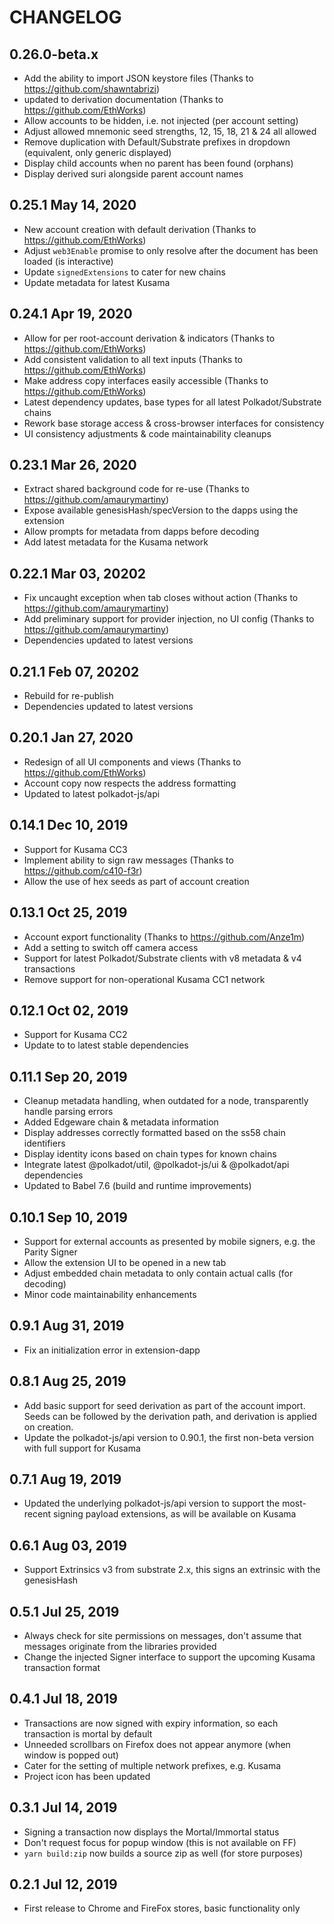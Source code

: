 # CHANGELOG

## 0.26.0-beta.x

- Add the ability to import JSON keystore files (Thanks to https://github.com/shawntabrizi)
- updated to derivation documentation (Thanks to https://github.com/EthWorks)
- Allow accounts to be hidden, i.e. not injected (per account setting)
- Adjust allowed mnemonic seed strengths, 12, 15, 18, 21 & 24 all allowed
- Remove duplication with Default/Substrate prefixes in dropdown (equivalent, only generic displayed)
- Display child accounts when no parent has been found (orphans)
- Display derived suri alongside parent account names

## 0.25.1 May 14, 2020

- New account creation with default derivation (Thanks to https://github.com/EthWorks)
- Adjust `web3Enable` promise to only resolve after the document has been loaded (is interactive)
- Update `signedExtensions` to cater for new chains
- Update metadata for latest Kusama

## 0.24.1 Apr 19, 2020

- Allow for per root-account derivation & indicators (Thanks to https://github.com/EthWorks)
- Add consistent validation to all text inputs (Thanks to https://github.com/EthWorks)
- Make address copy interfaces easily accessible (Thanks to https://github.com/EthWorks)
- Latest dependency updates, base types for all latest Polkadot/Substrate chains
- Rework base storage access & cross-browser interfaces for consistency
- UI consistency adjustments & code maintainability cleanups

## 0.23.1 Mar 26, 2020

- Extract shared background code for re-use (Thanks to https://github.com/amaurymartiny)
- Expose available genesisHash/specVersion to the dapps using the extension
- Allow prompts for metadata from dapps before decoding
- Add latest metadata for the Kusama network

## 0.22.1 Mar 03, 20202

- Fix uncaught exception when tab closes without action (Thanks to https://github.com/amaurymartiny)
- Add preliminary support for provider injection, no UI config (Thanks to https://github.com/amaurymartiny)
- Dependencies updated to latest versions

## 0.21.1 Feb 07, 20202

- Rebuild for re-publish
- Dependencies updated to latest versions

## 0.20.1 Jan 27, 2020

- Redesign of all UI components and views (Thanks to https://github.com/EthWorks)
- Account copy now respects the address formatting
- Updated to latest polkadot-js/api

## 0.14.1 Dec 10, 2019

- Support for Kusama CC3
- Implement ability to sign raw messages (Thanks to https://github.com/c410-f3r)
- Allow the use of hex seeds as part of account creation

## 0.13.1 Oct 25, 2019

- Account export functionality (Thanks to https://github.com/Anze1m)
- Add a setting to switch off camera access
- Support for latest Polkadot/Substrate clients with v8 metadata & v4 transactions
- Remove support for non-operational Kusama CC1 network

## 0.12.1 Oct 02, 2019

- Support for Kusama CC2
- Update to to latest stable dependencies

## 0.11.1 Sep 20, 2019

- Cleanup metadata handling, when outdated for a node, transparently handle parsing errors
- Added Edgeware chain & metadata information
- Display addresses correctly formatted based on the ss58 chain identifiers
- Display identity icons based on chain types for known chains
- Integrate latest @polkadot/util, @polkadot-js/ui & @polkadot/api dependencies
- Updated to Babel 7.6 (build and runtime improvements)

## 0.10.1 Sep 10, 2019

- Support for external accounts as presented by mobile signers, e.g. the Parity Signer
- Allow the extension UI to be opened in a new tab
- Adjust embedded chain metadata to only contain actual calls (for decoding)
- Minor code maintainability enhancements

## 0.9.1 Aug 31, 2019

- Fix an initialization error in extension-dapp

## 0.8.1 Aug 25, 2019

- Add basic support for seed derivation as part of the account import. Seeds can be followed by the derivation path, and derivation is applied on creation.
- Update the polkadot-js/api version to 0.90.1, the first non-beta version with full support for Kusama

## 0.7.1 Aug 19, 2019

- Updated the underlying polkadot-js/api version to support the most-recent signing payload extensions, as will be available on Kusama

## 0.6.1 Aug 03, 2019

- Support Extrinsics v3 from substrate 2.x, this signs an extrinsic with the genesisHash

## 0.5.1 Jul 25, 2019

- Always check for site permissions on messages, don't assume that messages originate from the libraries provided
- Change the injected Signer interface to support the upcoming Kusama transaction format

## 0.4.1 Jul 18, 2019

- Transactions are now signed with expiry information, so each transaction is mortal by default
- Unneeded scrollbars on Firefox does not appear anymore (when window is popped out)
- Cater for the setting of multiple network prefixes, e.g. Kusama
- Project icon has been updated

## 0.3.1 Jul 14, 2019

- Signing a transaction now displays the Mortal/Immortal status
- Don't request focus for popup window (this is not available on FF)
- `yarn build:zip` now builds a source zip as well (for store purposes)

## 0.2.1 Jul 12, 2019

- First release to Chrome and FireFox stores, basic functionality only
